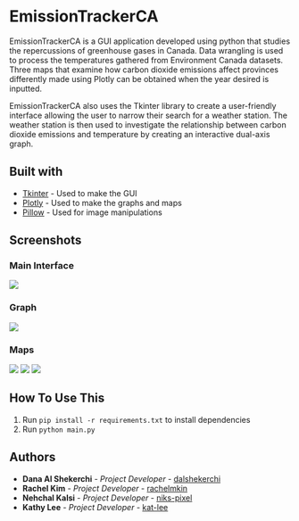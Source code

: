 # EmissionTrackerCA
EmissionTrackerCA is a GUI application developed using python that studies the repercussions of greenhouse gases in Canada. Data wrangling is used to process the temperatures gathered from Environment Canada datasets. Three maps that examine how carbon dioxide emissions affect provinces differently made using Plotly can be obtained when the year desired is inputted. 

EmissionTrackerCA also uses the Tkinter library to create a user-friendly interface allowing the user to narrow their search for a weather station. The weather station is then used to investigate the relationship between carbon dioxide emissions and temperature by creating an interactive dual-axis graph.

## Built with
* [Tkinter](https://docs.python.org/3/library/tkinter.html) - Used to make the GUI
* [Plotly](https://plotly.com/) - Used to make the graphs and maps
* [Pillow](https://pillow.readthedocs.io/en/stable/) - Used for image manipulations

## Screenshots

### Main Interface
![](https://i.imgur.com/9FCjacD.png)
### Graph
![](https://i.imgur.com/iyJtHZI.png)
### Maps
![](https://i.imgur.com/xWro50a.png)
![](https://i.imgur.com/ZEP1lUN.png)
![](https://i.imgur.com/4d8Qpic.png)

## How To Use This
1. Run `pip install -r requirements.txt` to install dependencies
2. Run `python main.py`

## Authors
* **Dana Al Shekerchi** - *Project Developer* - [dalshekerchi](https://github.com/dalshekerchi)
* **Rachel Kim** - *Project Developer* - [rachelmkin](https://github.com/rachelmkim)
* **Nehchal Kalsi** - *Project Developer* - [niks-pixel](https://github.com/niks-pixel)
* **Kathy Lee** - *Project Developer* - [kat-lee](https://github.com/kat-lee)

